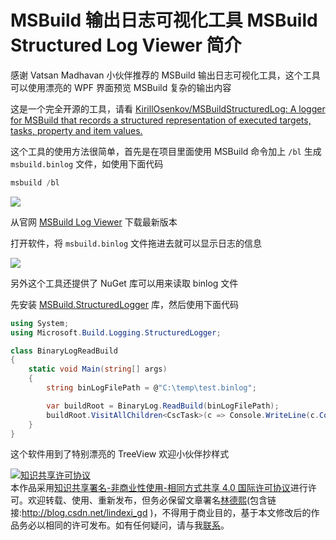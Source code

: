 # MSBuild 输出日志可视化工具 MSBuild Structured Log Viewer 简介

感谢 Vatsan Madhavan 小伙伴推荐的 MSBuild 输出日志可视化工具，这个工具可以使用漂亮的 WPF 界面预览 MSBuild 复杂的输出内容

<!--more-->
<!-- CreateTime:5/21/2020 4:09:16 PM -->

<!-- 发布 -->

这是一个完全开源的工具，请看 [KirillOsenkov/MSBuildStructuredLog: A logger for MSBuild that records a structured representation of executed targets, tasks, property and item values.](https://github.com/KirillOsenkov/MSBuildStructuredLog )

这个工具的使用方法很简单，首先是在项目里面使用 MSBuild 命令加上 `/bl` 生成 `msbuild.binlog` 文件，如使用下面代码

```csharp
msbuild /bl
```

<!-- ![](image/MSBuild 输出日志可视化工具 MSBuild Structured Log Viewer 简介/MSBuild 输出日志可视化工具 MSBuild Structured Log Viewer 简介0.png) -->

![](http://image.acmx.xyz/lindexi%2F202052116956826.jpg)

从官网 [MSBuild Log Viewer](https://msbuildlog.com/ ) 下载最新版本

打开软件，将 `msbuild.binlog` 文件拖进去就可以显示日志的信息



<!-- ![](image/MSBuild 输出日志可视化工具 MSBuild Structured Log Viewer 简介/MSBuild 输出日志可视化工具 MSBuild Structured Log Viewer 简介1.png) -->

![](http://image.acmx.xyz/lindexi%2F2020521161167844.jpg)

另外这个工具还提供了 NuGet 库可以用来读取 binlog 文件

先安装 [MSBuild.StructuredLogger](https://www.nuget.org/packages/MSBuild.StructuredLogger) 库，然后使用下面代码

```csharp
using System;
using Microsoft.Build.Logging.StructuredLogger;

class BinaryLogReadBuild
{
    static void Main(string[] args)
    {
        string binLogFilePath = @"C:\temp\test.binlog";

        var buildRoot = BinaryLog.ReadBuild(binLogFilePath);
        buildRoot.VisitAllChildren<CscTask>(c => Console.WriteLine(c.CommandLineArguments));
    }
}
```

这个软件用到了特别漂亮的 TreeView 欢迎小伙伴抄样式

<a rel="license" href="http://creativecommons.org/licenses/by-nc-sa/4.0/"><img alt="知识共享许可协议" style="border-width:0" src="https://i.creativecommons.org/l/by-nc-sa/4.0/88x31.png" /></a><br />本作品采用<a rel="license" href="http://creativecommons.org/licenses/by-nc-sa/4.0/">知识共享署名-非商业性使用-相同方式共享 4.0 国际许可协议</a>进行许可。欢迎转载、使用、重新发布，但务必保留文章署名[林德熙](http://blog.csdn.net/lindexi_gd)(包含链接:http://blog.csdn.net/lindexi_gd )，不得用于商业目的，基于本文修改后的作品务必以相同的许可发布。如有任何疑问，请与我[联系](mailto:lindexi_gd@163.com)。
